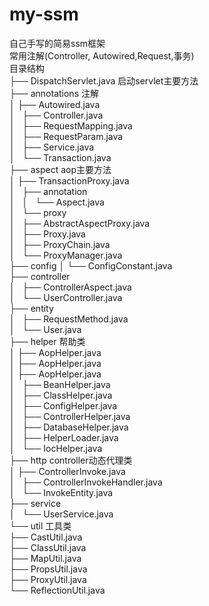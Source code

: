 # my-ssm  
自己手写的简易ssm框架  
常用注解(Controller, Autowired,Request,事务)  
目录结构  
├── DispatchServlet.java 启动servlet主要方法  
├── annotations 注解  
│   ├── Autowired.java  
│   ├── Controller.java  
│   ├── RequestMapping.java  
│   ├── RequestParam.java  
│   ├── Service.java  
│   └── Transaction.java  
├── aspect aop主要方法  
│   ├── TransactionProxy.java  
│   ├── annotation  
│   │   └── Aspect.java  
│   └── proxy  
│       ├── AbstractAspectProxy.java  
│       ├── Proxy.java  
│       ├── ProxyChain.java  
│       └── ProxyManager.java  
├── config 
│   └── ConfigConstant.java  
├── controller  
│   ├── ControllerAspect.java  
│   └── UserController.java  
├── entity  
│   ├── RequestMethod.java  
│   └── User.java  
├── helper 帮助类  
│   ├── AopHelper.java  
│   ├── AopHelper.java  
│   ├── AopHelper.java  
│   ├── BeanHelper.java  
│   ├── ClassHelper.java  
│   ├── ConfigHelper.java  
│   ├── ControllerHelper.java  
│   ├── DatabaseHelper.java  
│   ├── HelperLoader.java  
│   └── IocHelper.java  
├── http controller动态代理类  
│   ├── ControllerInvoke.java  
│   ├── ControllerInvokeHandler.java  
│   └── InvokeEntity.java  
├── service  
│   └── UserService.java  
└── util 工具类  
    ├── CastUtil.java  
    ├── ClassUtil.java  
    ├── MapUtil.java  
    ├── PropsUtil.java  
    ├── ProxyUtil.java  
    └── ReflectionUtil.java  

